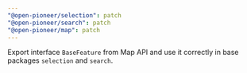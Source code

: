 ```yaml
---
"@open-pioneer/selection": patch
"@open-pioneer/search": patch
"@open-pioneer/map": patch
---
```


Export interface `BaseFeature` from Map API and use it correctly in base packages `selection` and `search`.

